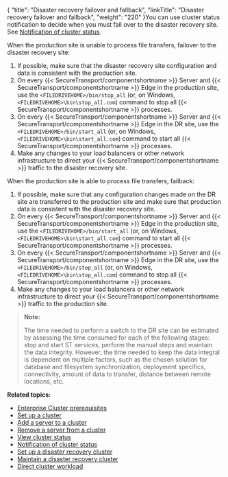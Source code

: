 {
    "title": "Disaster recovery failover and fallback",
    "linkTitle": "Disaster recovery failover and fallback",
    "weight": "220"
}You can use cluster status notification to decide when you must fail over to the disaster recovery site. See <a href="../t_st_notification_of_cluster_status" class="MCXref xref">Notification of cluster status</a>.

When the production site is unable to process file transfers, failover to the disaster recovery site:

1.  If possible, make sure that the disaster recovery site configuration and data is consistent with the production site.
2.  On every {{< SecureTransport/componentshortname >}} Server and {{< SecureTransport/componentshortname >}} Edge in the production site, use the
    `<FILEDRIVEHOME>/bin/stop_all` (or, on Windows, `<FILEDRIVEHOME>\bin\stop_all.com`)
    command to stop all {{< SecureTransport/componentshortname >}} processes.
3.  On every {{< SecureTransport/componentshortname >}} Server and {{< SecureTransport/componentshortname >}} Edge in the DR site, use the
    `<FILEDRIVEHOME>/bin/start_all` (or, on Windows, `<FILEDRIVEHOME>\bin\start_all.com`)
    command to start all {{< SecureTransport/componentshortname >}} processes.
4.  Make any changes to your load balancers or other network infrastructure to direct your {{< SecureTransport/componentshortname >}}
    traffic to the disaster recovery site.

When the production site is able to process file transfers, failback:

1.  If possible, make sure that any configuration changes made on the DR site are transferred to the
    production site and make sure that production data is consistent with the disaster recovery site.
2.  On every {{< SecureTransport/componentshortname >}} Server and {{< SecureTransport/componentshortname >}} Edge in the production site, use the
    `<FILEDRIVEHOME>/bin/start_all` (or, on Windows, `<FILEDRIVEHOME>\bin\start_all.com`)
    command to start all {{< SecureTransport/componentshortname >}} processes.
3.  On every {{< SecureTransport/componentshortname >}} Server and {{< SecureTransport/componentshortname >}} Edge in the DR site, use the
    `<FILEDRIVEHOME>/bin/stop_all` (or, on Windows, `<FILEDRIVEHOME>\bin\stop_all.com`)
    command to stop all {{< SecureTransport/componentshortname >}} processes.
4.  Make any changes to your load balancers or other network infrastructure to direct your {{< SecureTransport/componentshortname >}}
    traffic to the production site.

> **Note:**
>
> The time needed to perform a switch to the DR site can be estimated by assessing the time consumed for each of the following stages: stop and start ST services, perform the manual steps and maintain the data integrity. However, the time needed to keep the data integral is dependent on multiple factors, such as the chosen solution for database and filesystem synchronization, deployment specifics, connectivity, amount of data to transfer, distance between remote locations, etc.

**Related topics:**

-   <a href="../c_st_cluster_prerequisites" class="MCXref xref">Enterprise Cluster prerequisites</a>
-   <a href="../t_st_setup_cluster" class="MCXref xref">Set up a cluster</a>
-   <a href="../t_st_add_server_to_cluster" class="MCXref xref">Add a server to a cluster</a>
-   <a href="../t_st_remove_server_from_cluster" class="MCXref xref">Remove a server from a cluster</a>
-   <a href="../t_st_view_cluster_status" class="MCXref xref">View cluster status</a>
-   <a href="../t_st_notification_of_cluster_status" class="MCXref xref">Notification of cluster status</a>
-   <a href="../t_st_setup_disaster_recovery_cluster" class="MCXref xref">Set up a disaster recovery cluster</a>
-   <a href="../t_st_maintain_disaster_recovery_cluster" class="MCXref xref">Maintain a disaster recovery cluster</a>
-   <a href="../t_st_direct_cluster_workload" class="MCXref xref">Direct cluster workload</a>
